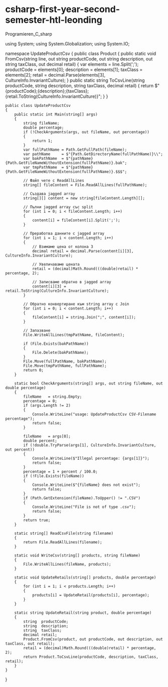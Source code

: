 # csharp-first-year-second-semester-htl-leonding
Programieren_C_sharp

using System;
using System.Globalization;
using System.IO;

namespace UpdateProductCsv
{
    public class Product
    {
        public static void FromCsv(string line, out string productCode, out string description, out string taxClass, out decimal retail)
        {
            var elements = line.Split(';');
            productCode = elements[0];
            description = elements[1];
            taxClass    = elements[2];
            retail      = decimal.Parse(elements[3], CultureInfo.InvariantCulture);
        }
        public static string ToCsvLine(string productCode, string description, string taxClass, decimal retail)
        {
            return $"{productCode};{description};{taxClass};{retail.ToString(CultureInfo.InvariantCulture)}";
        }
    }

    public class UpdateProductCsv
    {
        public static int Main(string[] args)
        {
            string fileName;
            double percentage;
            if (!CheckArguments(args, out fileName, out percentage))
            {
                return 1;
            }
            var fullPathName = Path.GetFullPath(fileName);
            var pathName     = $"{Path.GetDirectoryName(fullPathName)}\\";
            var bakPathName  = $"{pathName}{Path.GetFileNameWithoutExtension(fullPathName)}.bak";
            var tmpPathName  = $"{pathName}{Path.GetFileNameWithoutExtension(fullPathName)}.$$$";
            
            // Файл чете с ReadAllLines
            string[] fileContent = File.ReadAllLines(fullPathName);
            
            // Създава jagged array
            string[][] content = new string[fileContent.Length][];
            
            // Пълни jagged array със split
            for (int i = 0; i < fileContent.Length; i++)
            {
                content[i] = fileContent[i].Split(';');
            }
            
            // Преработва данните с jagged array
            for (int i = 1; i < content.Length; i++)
            {
                // Взимаме цена от колона 3
                decimal retail = decimal.Parse(content[i][3], CultureInfo.InvariantCulture);
                
                // Увеличаваме цената
                retail = (decimal)Math.Round(((double)retail) * percentage, 2);
                
                // Записваме обратно в jagged array
                content[i][3] = retail.ToString(CultureInfo.InvariantCulture);
            }
            
            // Обратно конвертиране към string array с Join
            for (int i = 0; i < content.Length; i++)
            {
                fileContent[i] = string.Join(";", content[i]);
            }
            
            // Запазване
            File.WriteAllLines(tmpPathName, fileContent);
            
            if (File.Exists(bakPathName))
            {
                File.Delete(bakPathName);
            }
            File.Move(fullPathName, bakPathName);
            File.Move(tmpPathName, fullPathName);
            return 0;
        }

        static bool CheckArguments(string[] args, out string fileName, out double percentage)
        {
            fileName   = string.Empty;
            percentage = 0;
            if (args.Length != 2)
            {
                Console.WriteLine("usage: UpdateProductCsv CSV-Filename percentage");
                return false;
            }
            
            fileName   = args[0];
            double percent;
            if (!double.TryParse(args[1], CultureInfo.InvariantCulture, out percent))
            {
                Console.WriteLine($"Illegal percentage: {args[1]}");
                return false;
            }
            percentage = 1 + percent / 100.0;
            if (!File.Exists(fileName))
            {
                Console.WriteLine($"{fileName} does not exist");
                return false;
            }
            if (Path.GetExtension(fileName).ToUpper() != ".CSV")
            {
                Console.WriteLine("File is not of type .csv");
                return false;
            }
            return true;
        }
        
        static string[] ReadCsvFile(string filename)
        {
            return File.ReadAllLines(filename);
        }
        
        static void WriteCsv(string[] products, string fileName)
        {
            File.WriteAllLines(fileName, products);
        }
        
        static void UpdateRetails(string[] products, double percentage)
        {
            for (int i = 1; i < products.Length; i++)
            {
                products[i] = UpdateRetail(products[i], percentage);
            }
        }
        
        static string UpdateRetail(string product, double percentage)
        {
            string  productCode;
            string  description;
            string  taxClass;
            decimal retail;
            Product.FromCsv(product, out productCode, out description, out taxClass, out retail);
            retail = (decimal)Math.Round(((double)retail) * percentage, 2);
            return Product.ToCsvLine(productCode, description, taxClass, retail);
        }
    }
}
